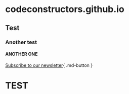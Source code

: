 # codeconstructors.github.io

## Test


### Another test

#### ANOTHER ONE
[Subscribe to our newsletter](#){ .md-button } 

# TEST